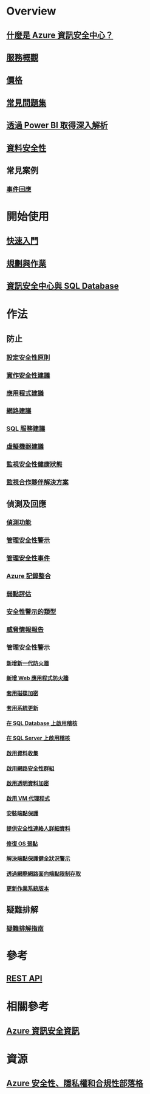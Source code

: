 # Overview
## [什麼是 Azure 資訊安全中心？](security-center-intro.md)
## [服務概觀](https://azure.microsoft.com/services/security-center/)
## [價格](security-center-pricing.md)
## [常見問題集](security-center-faq.md)
## [透過 Power BI 取得深入解析](security-center-powerbi.md)
## [資料安全性](security-center-data-security.md)
## 常見案例
### [事件回應](security-center-incident-response.md)

# 開始使用
## [快速入門](security-center-get-started.md)
## [規劃與作業](security-center-planning-and-operations-guide.md)
## [資訊安全中心與 SQL Database](security-center-sql-database.md)

# 作法

## 防止
### [設定安全性原則](security-center-policies.md)
### [實作安全性建議](security-center-recommendations.md)
### [應用程式建議](security-center-application-recommendations.md)
### [網路建議](security-center-network-recommendations.md)
### [SQL 服務建議](security-center-sql-service-recommendations.md)
### [虛擬機器建議](security-center-virtual-machine-recommendations.md)
### [監視安全性健康狀態](security-center-monitoring.md)
### [監視合作夥伴解決方案](security-center-partner-solutions.md)

## 偵測及回應
### [偵測功能](security-center-detection-capabilities.md)
### [管理安全性警示](security-center-managing-and-responding-alerts.md)
### [管理安全性事件](security-center-incident.md)
### [Azure 記錄整合](security-center-integrating-alerts-with-log-integration.md)
### [弱點評估](security-center-vulnerability-assessment-recommendations.md)
### [安全性警示的類型](security-center-alerts-type.md)
### [威脅情報報告](security-center-threat-report.md)

### 管理安全性警示
#### [新增新一代防火牆](security-center-add-next-generation-firewall.md)
#### [新增 Web 應用程式防火牆](security-center-add-web-application-firewall.md)
#### [套用磁碟加密](security-center-apply-disk-encryption.md)
#### [套用系統更新](security-center-apply-system-updates.md)
#### [在 SQL Database 上啟用稽核](security-center-enable-auditing-on-sql-databases.md)
#### [在 SQL Server 上啟用稽核](security-center-enable-auditing-on-sql-servers.md)
#### [啟用資料收集](security-center-enable-data-collection.md)
#### [啟用網路安全性群組](security-center-enable-network-security-groups.md)
#### [啟用透明資料加密](security-center-enable-transparent-data-encryption.md)
#### [啟用 VM 代理程式](security-center-enable-vm-agent.md)
#### [安裝端點保護](security-center-install-endpoint-protection.md)
#### [提供安全性連絡人詳細資料](security-center-provide-security-contact-details.md)
#### [修復 OS 弱點](security-center-remediate-os-vulnerabilities.md)
#### [解決端點保護健全狀況警示](security-center-resolve-endpoint-protection-health-alerts.md)
#### [透過網際網路面向端點限制存取](security-center-restrict-access-through-internet-facing-endpoints.md)
#### [更新作業系統版本](security-center-update-os-version.md)

## 疑難排解
### [疑難排解指南](security-center-troubleshooting-guide.md)

# 參考
## [REST API](https://msdn.microsoft.com/en-US/library/mt704034(Azure.100).aspx)

# 相關參考
## [Azure 資訊安全資訊](../security/azure-security-getting-started.md)

# 資源
## [Azure 安全性、隱私權和合規性部落格](http://blogs.msdn.com/b/azuresecurity/)


<!--HONumber=Nov16_HO2-->


